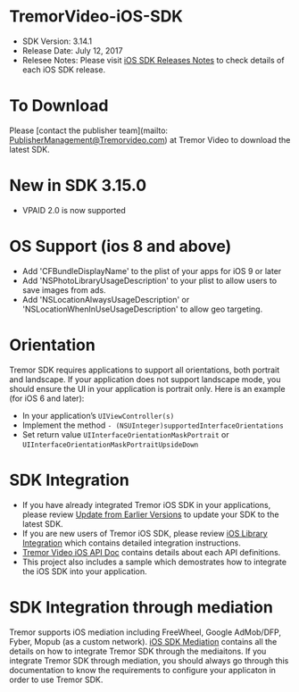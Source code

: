 # TremorVideo-iOS-SDK

- SDK Version: 3.14.1
- Release Date: July 12, 2017
- Relesee Notes: Please visit [iOS SDK Releases Notes](https://github.com/TremorVideoMobile/TremorVideo-iOS-SDK/wiki/iOS-SDK-Release-Notes) to check details of each iOS SDK release.

# To Download
Please [contact the publisher team](mailto: PublisherManagement@Tremorvideo.com) at Tremor Video to download the latest SDK. 

# New in SDK 3.15.0
- VPAID 2.0 is now supported

# OS Support (ios 8 and above)
- Add 'CFBundleDisplayName' to the plist of your apps for iOS 9 or later
- Add 'NSPhotoLibraryUsageDescription' to your plist to allow users to save images from ads.
- Add 'NSLocationAlwaysUsageDescription' or 'NSLocationWhenInUseUsageDescription' to allow geo targeting.

# Orientation
Tremor SDK requires applications to support all orientations, both portrait and landscape. If your application does not support landscape mode, you should ensure the UI in your application is portrait only. Here is an example (for iOS 6 and later):
- In your application’s `UIViewController(s)`
- Implement the method `- (NSUInteger)supportedInterfaceOrientations`
- Set return value `UIInterfaceOrientationMaskPortrait` or `UIInterfaceOrientationMaskPortraitUpsideDown`

# SDK Integration
- If you have already integrated Tremor iOS SDK in your applications, please review [Update from Earlier Versions](https://github.com/TremorVideoMobile/TremorVideo-iOS-SDK/wiki/Updating-from-Earlier-Versions) to update your SDK to the latest SDK.
- If you are new users of Tremor iOS SDK, please review [iOS Library Integration](https://github.com/TremorVideoMobile/TremorVideo-iOS-SDK/wiki/iOS-Library-Integration) which contains detailed integration instructions.
- [Tremor Video iOS API Doc](http://tremorvideomobile.github.io/iOS) contains details about each API definitions.
- This project also includes a sample which demostrates how to integrate the iOS SDK into your application.

# SDK Integration through mediation
Tremor supports iOS mediation including FreeWheel, Google AdMob/DFP, Fyber, Mopub (as a custom network). [iOS SDK Mediation](https://github.com/TremorVideoMobile/TremorVideo-iOS-SDK/wiki/iOS-SDK-Mediation) contains all the details on how to integrate Tremor SDK through the mediaitons. If you integrate Tremor SDK through mediation, you should always go through this documentation to know the requirements to configure your applicaton in order to use Tremor SDK.

